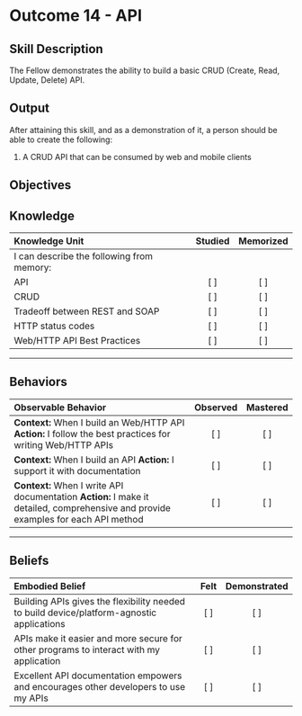# Outcome 14 - API

**Skill Description**
----------
The Fellow demonstrates the ability to build a basic CRUD (Create, Read, Update, Delete) API.

**Output**
----------
After attaining this skill, and as a demonstration of it, a person should be able to create the following:

1. A CRUD API that can be consumed by web and mobile clients


**Objectives**
----------
## **Knowledge**


| Knowledge Unit   |      Studied      | Memorized |
|:-------------|:------------------:|:--------:|
| I can describe the following from memory: | | |
| API | [ ] | [ ]  |
| CRUD     | [ ] | [ ]  |
| Tradeoff between REST and SOAP     | [ ] | [ ]  |
| HTTP status codes     | [ ] | [ ]  |
| Web/HTTP API Best Practices     | [ ] | [ ]  |


----------


## **Behaviors**

| Observable Behavior   |      Observed      | Mastered |
|:-------------|:------------------:|:--------:|
| **Context:** When I build an Web/HTTP API **Action:** I follow the best practices for writing Web/HTTP APIs | [ ] | [ ]  |
| **Context:** When I build an API **Action:** I support it with documentation | [ ] | [ ]  |
| **Context:** When I write API documentation **Action:** I make it detailed, comprehensive and provide examples for each API method | [ ] | [ ]  |



----------


## **Beliefs**


| Embodied Belief   |      Felt      | Demonstrated |
|:-------------|:------------------:|:--------:|
| Building APIs gives the flexibility needed to build device/platform-agnostic applications | [ ] | [ ]  |
| APIs make it easier and more secure for other programs to interact with my application | [ ] | [ ]  |
| Excellent API documentation empowers and encourages other developers to use my APIs | [ ] | [ ]  |
